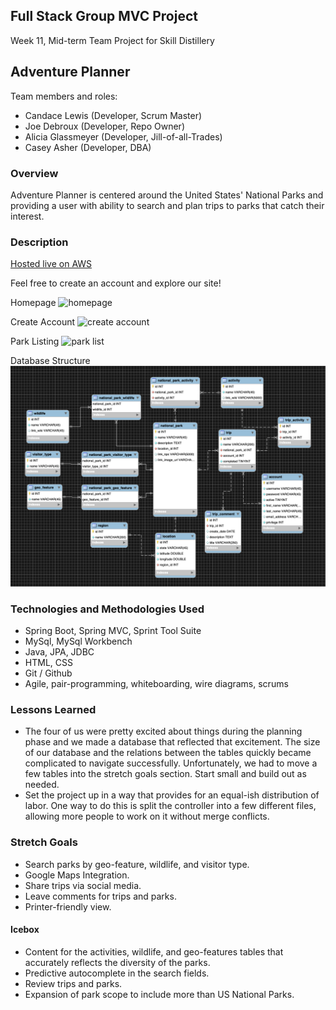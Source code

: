 ## Full Stack Group MVC Project
Week 11, Mid-term Team Project for Skill Distillery

## Adventure Planner
Team members and roles:

* Candace Lewis (Developer, Scrum Master)
* Joe Debroux (Developer, Repo Owner)
* Alicia Glassmeyer (Developer, Jill-of-all-Trades)
* Casey Asher (Developer, DBA)

### Overview
Adventure Planner is centered around the United States' National Parks and providing a user with ability to search and plan trips to parks that catch their interest.

### Description
[Hosted live on AWS ](http://18.222.90.180:8080/ChooseAdventure/)

Feel free to create an account and explore our site!

Homepage
![homepage](homepage.png)

Create Account
![create account](createaccount.png)

Park Listing
![park list](allparks.png)

Database Structure
![eer diagram](EER.png)


### Technologies and Methodologies Used
* Spring Boot, Spring MVC, Sprint Tool Suite
* MySql, MySql Workbench
* Java, JPA, JDBC
* HTML, CSS
* Git / Github
* Agile, pair-programming, whiteboarding, wire diagrams, scrums

### Lessons Learned
* The four of us were pretty excited about things during the planning phase and we made a database that reflected that excitement. The size of our database and the relations between the tables quickly became complicated to navigate successfully. Unfortunately, we had to move a few tables into the stretch goals section. Start small and build out as needed.
* Set the project up in a way that provides for an equal-ish distribution of labor. One way to do this is split the controller into a few different files, allowing more people to work on it without merge conflicts.

### Stretch Goals
* Search parks by geo-feature, wildlife, and visitor type.
* Google Maps Integration.
* Share trips via social media.
* Leave comments for trips and parks.
* Printer-friendly view.

#### Icebox
* Content for the activities, wildlife, and geo-features tables that accurately reflects the diversity of the parks.
* Predictive autocomplete in the search fields.
* Review trips and parks.
* Expansion of park scope to include more than US National Parks.
